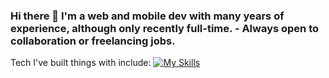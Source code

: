 ### Hi there 👋 I'm a web and mobile dev with many years of experience, although only recently full-time. - Always open to collaboration or freelancing jobs. 

Tech I've built things with include:
[![My Skills](https://skillicons.dev/icons?i=js,html,css,androidstudio,arduino,aws,bash,bootstrap,dart,django,docker,eclipse,electron,express,firebase,go,java,jquery,linux,md,netlify,nodejs,nuxtjs,postgres,powershell,pug,react,regex,rollupjs,solidity,svg,tailwind,ts,vite,vscode,vue,webpack,windicss,wordpress)](https://skillicons.dev)

